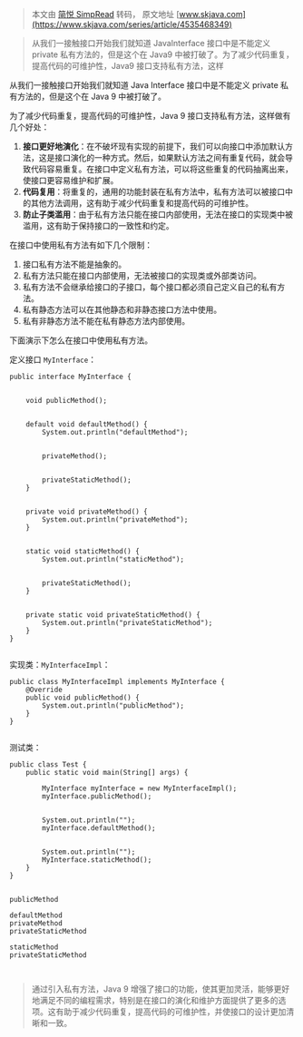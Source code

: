 > 本文由 [简悦 SimpRead](http://ksria.com/simpread/) 转码， 原文地址 [www.skjava.com](https://www.skjava.com/series/article/4535468349)

> 从我们一接触接口开始我们就知道 JavaInterface 接口中是不能定义 private 私有方法的，但是这个在 Java9 中被打破了。为了减少代码重复，提高代码的可维护性，Java9 接口支持私有方法，这样

从我们一接触接口开始我们就知道 Java Interface 接口中是不能定义 private 私有方法的，但是这个在 Java 9 中被打破了。

为了减少代码重复，提高代码的可维护性，Java 9 接口支持私有方法，这样做有几个好处：

1.  **接口更好地演化**：在不破坏现有实现的前提下，我们可以向接口中添加默认方法，这是接口演化的一种方式。然后，如果默认方法之间有重复代码，就会导致代码容易重复。在接口中定义私有方法，可以将这些重复的代码抽离出来，使接口更容易维护和扩展。
2.  **代码复用**：将重复的，通用的功能封装在私有方法中，私有方法可以被接口中的其他方法调用，这有助于减少代码重复和提高代码的可维护性。
3.  **防止子类滥用**：由于私有方法只能在接口内部使用，无法在接口的实现类中被滥用，这有助于保持接口的一致性和约定。

在接口中使用私有方法有如下几个限制：

1.  接口私有方法不能是抽象的。
2.  私有方法只能在接口内部使用，无法被接口的实现类或外部类访问。
3.  私有方法不会继承给接口的子接口，每个接口都必须自己定义自己的私有方法。
4.  私有静态方法可以在其他静态和非静态接口方法中使用。
5.  私有非静态方法不能在私有静态方法内部使用。

下面演示下怎么在接口中使用私有方法。

定义接口 `MyInterface`：

```
public interface MyInterface {

    
    void publicMethod();

    
    default void defaultMethod() {
        System.out.println("defaultMethod");

        
        privateMethod();

        
        privateStaticMethod();
    }

    
    private void privateMethod() {
        System.out.println("privateMethod");
    }

    
    static void staticMethod() {
        System.out.println("staticMethod");

        
        privateStaticMethod();
    }

    
    private static void privateStaticMethod() {
        System.out.println("privateStaticMethod");
    }
}


```

实现类：`MyInterfaceImpl`：

```
public class MyInterfaceImpl implements MyInterface {
    @Override
    public void publicMethod() {
        System.out.println("publicMethod");
    }
}


```

测试类：

```
public class Test {
    public static void main(String[] args) {
        
        MyInterface myInterface = new MyInterfaceImpl();
        myInterface.publicMethod();
        
        
        System.out.println("");
        myInterface.defaultMethod();

        
        System.out.println("");
        MyInterface.staticMethod();
    }
}


publicMethod

defaultMethod
privateMethod
privateStaticMethod

staticMethod
privateStaticMethod



```

> 通过引入私有方法，Java 9 增强了接口的功能，使其更加灵活，能够更好地满足不同的编程需求，特别是在接口的演化和维护方面提供了更多的选项。这有助于减少代码重复，提高代码的可维护性，并使接口的设计更加清晰和一致。